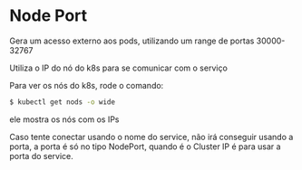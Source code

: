 # Node Port

Gera um acesso externo aos pods, utilizando um range de portas 30000-32767

Utiliza o IP do nó do k8s para se comunicar com o serviço

Para ver os nós do k8s, rode o comando:
```sh
$ kubectl get nods -o wide
```

ele mostra os nós com os IPs

Caso tente conectar usando o nome do service, não irá conseguir usando a porta, a porta é só no tipo NodePort, quando é o Cluster IP é para usar a porta do service.
